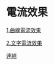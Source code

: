 # 電流效果

[1.曲線電流效果](https://virtools.github.io/electricity/demo1/)

[2.文字電流效果](https://virtools.github.io/electricity/demo2/)

<a href="網址" target="_blank">連結</a>
